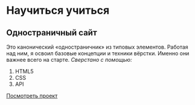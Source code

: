 # Научиться учиться 
## Одностраничный сайт 
Это канонический «одностраничник» из типовых элементов. Работая над ним, я освоил базовые концепции и техники вёрстки. Именно они важнее всего на старте. 
_Сверстано с помощью:_ 
1. HTML5
2. CSS
3. API

[Посмотреть проект](https://jokeda.github.io/how-to-learn/index.html)